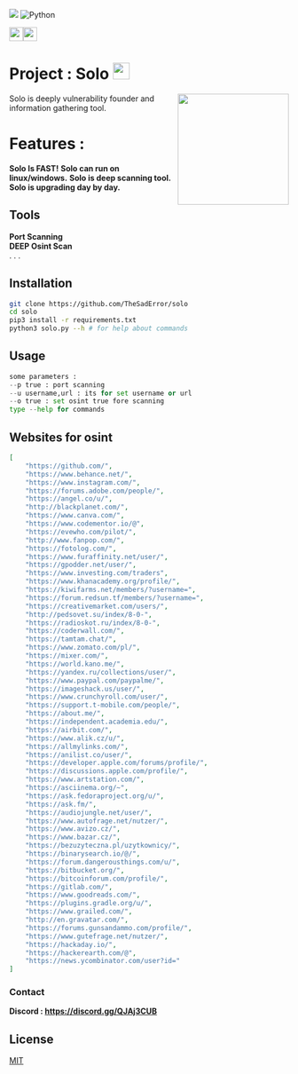 ![](https://visitor-badge.glitch.me/badge?page_id=TheSadError.TheSadError) ![Python](https://img.shields.io/badge/python-3670A0?style=for-the-badge&logo=python&logoColor=ffdd54)<p><a href="https://github.com/TheSadError"><img src="https://img.shields.io/badge/-Github-red?&style=for-the-badge&logo=github&logoColor=white" height=25></a><a href="https://www.youtube.com/channel/UCUfTuo3-85qD_7v1n-W98rw"><img src="https://img.shields.io/badge/-YouTube-red?&style=for-the-badge&logo=youtube&logoColor=white" height=25></a></p><h1>Project : Solo <img src="https://emojis.slackmojis.com/emojis/images/1531849430/4246/blob-sunglasses.gif?1531849430" width="30"/></h1>
<img align='right' src='https://user-images.githubusercontent.com/5713670/87202985-820dcb80-c2b6-11ea-9f56-7ec461c497c3.gif' width='200'>

Solo is deeply vulnerability founder and information gathering tool.
# Features : 
**Solo Is FAST!**
**Solo can run on linux/windows.**
**Solo is deep scanning tool.**
**Solo is upgrading day by day.**
## Tools
**Port Scanning**\
**DEEP Osint Scan**\
.
.
.

## Installation
```bash
git clone https://github.com/TheSadError/solo
cd solo
pip3 install -r requirements.txt
python3 solo.py --h # for help about commands
```

## Usage

```python
some parameters : 
--p true : port scanning
--u username,url : its for set username or url
--o true : set osint true fore scanning
type --help for commands
```
## Websites for osint
```json
[   
    "https://github.com/",
    "https://www.behance.net/",
    "https://www.instagram.com/",
    "https://forums.adobe.com/people/",
    "https://angel.co/u/",
    "http://blackplanet.com/",
    "https://www.canva.com/",
    "https://www.codementor.io/@",
    "https://evewho.com/pilot/",
    "http://www.fanpop.com/",
    "https://fotolog.com/",
    "https://www.furaffinity.net/user/",
    "https://gpodder.net/user/",
    "https://www.investing.com/traders",
    "https://www.khanacademy.org/profile/",
    "https://kiwifarms.net/members/?username=",
    "https://forum.redsun.tf/members/?username=",
    "https://creativemarket.com/users/",
    "http://pedsovet.su/index/8-0-",
    "https://radioskot.ru/index/8-0-",
    "https://coderwall.com/",
    "https://tamtam.chat/",
    "https://www.zomato.com/pl/",
    "https://mixer.com/",
    "https://world.kano.me/",
    "https://yandex.ru/collections/user/",
    "https://www.paypal.com/paypalme/",
    "https://imageshack.us/user/",
    "https://www.crunchyroll.com/user/",
    "https://support.t-mobile.com/people/",
    "https://about.me/",
    "https://independent.academia.edu/",
    "https://airbit.com/",
    "https://www.alik.cz/u/",
    "https://allmylinks.com/",
    "https://anilist.co/user/",
    "https://developer.apple.com/forums/profile/",
    "https://discussions.apple.com/profile/",
    "https://www.artstation.com/",
    "https://asciinema.org/~",
    "https://ask.fedoraproject.org/u/",
    "https://ask.fm/",
    "https://audiojungle.net/user/",
    "https://www.autofrage.net/nutzer/",
    "https://www.avizo.cz/",
    "https://www.bazar.cz/",
    "https://bezuzyteczna.pl/uzytkownicy/",
    "https://binarysearch.io/@/",
    "https://forum.dangerousthings.com/u/",
    "https://bitbucket.org/",
    "https://bitcoinforum.com/profile/",
    "https://gitlab.com/",
    "https://www.goodreads.com/",
    "https://plugins.gradle.org/u/",
    "https://www.grailed.com/",
    "http://en.gravatar.com/",
    "https://forums.gunsandammo.com/profile/",
    "https://www.gutefrage.net/nutzer/",
    "https://hackaday.io/",
    "https://hackerearth.com/@",
    "https://news.ycombinator.com/user?id="
]
```
### Contact
**Discord : https://discord.gg/QJAj3CUB**
## License
[MIT](https://choosealicense.com/licenses/mit/)
